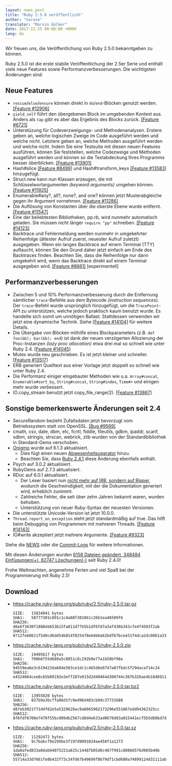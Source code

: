 ```yaml
---
layout: news_post
title: "Ruby 2.5.0 veröffentlicht"
author: "naruse"
translator: "Marvin Gülker"
date: 2017-12-25 00:00:00 +0000
lang: de
---
```


Wir freuen uns, die Veröffentlichung von Ruby 2.5.0 bekanntgeben zu
können.

Ruby 2.5.0 ist die erste stabile Veröffentlichung der 2.5er Serie und
enthält viele neue Features sowie Performanzverbesserungen. Die
wichtigsten Änderungen sind:

## Neue Features

* `rescue`/`else`/`ensure` können direkt in `do`/`end`-Blöcken genutzt
  werden.
  [[Feature #12906]](https://bugs.ruby-lang.org/issues/12906)
* `yield_self` führt den übergebenen Block im umgebenden Kontext
  aus. Anders als `tap` gibt es aber das Ergebnis des Blocks zurück.
  [[Feature #6721]](https://bugs.ruby-lang.org/issues/6721)
* Unterstüzung für Codeverzweigungs- und Methodenanalysen. Erstere
  geben an, welche logischen Zweige im Code ausgeführt werden und
  welche nicht. Letztere geben an, welche Methoden ausgeführt werden
  und welche nicht. Indem Sie eine Testsuite mit diesen neuen Features
  ausführen, können Sie feststellen, welche Codezweige und Methoden
  ausgeführt werden und können so die Testabdeckung Ihres Programms besser
  überblicken.
  [[Feature #13901]](https://bugs.ruby-lang.org/issues/13901)
* Hash#slice [[Feature #8499]](https://bugs.ruby-lang.org/issues/8499)
  und Hash#transform_keys [[Feature #13583]](https://bugs.ruby-lang.org/issues/13583)
  hinzugefügt.
* Struct.new kann nun Klassen erzeugen, die mit
  Schlüsselwortargumenten _(keyword arguments)_ umgehen können.
  [[Feature #11925]](https://bugs.ruby-lang.org/issues/11925)
* Enumerable#any?, all?, none?, and one? können jetzt Musterabgleiche
  gegen ihr Argument vornehmen.
  [[Feature #11286]](https://bugs.ruby-lang.org/issues/11286)
* Die Auflösung von Konstanten über die oberste Ebene wurde entfernt.
  [[Feature #11547]](https://bugs.ruby-lang.org/issues/11547)
* Eine der beliebtesten Bibliotheken, pp.rb, wird nunmehr automatisch
  geladen. Sie müssen nicht länger `require "pp"` schreiben.
  [[Feature #14123]](https://bugs.ruby-lang.org/issues/14123)
* Backtrace und Fehlermeldung werden nunmehr in umgekehrter
  Reihenfolge (ältester Aufruf zuerst, neuester Aufruf zuletzt)
  ausgegeben. Wenn ein langes Backtrace auf einem Terminal (TTY)
  auftaucht, können Sie den Grund daher jetzt einfach am Ende des
  Backtraces finden. Beachten Sie, dass die Reihenfolge nur dann
  umgekehrt wird, wenn das Backtrace direkt auf einem Terminal
  ausgegeben wird.
  [[Feature #8661]](https://bugs.ruby-lang.org/issues/8661) [experimentell]

## Performanzverbesserungen

* Zwischen 5 und 10% Performanzverbesserung durch die Entfernung
  sämtlicher `trace`-Befehle aus dem Bytecode _(instruction
  sequences)_.
  Der `trace`-Befehl wurde ursprünglich hinzugefügt, um die
  `TracePoint`-API zu unterstützen, welche jedoch praktisch kaum benutzt
  wurde. Es handelte sich somit um unnötigen Ballast. Stattdessen
  verwenden wir jetzt eine dynamische Technik.
  Siehe [[Feature #14104]](https://bugs.ruby-lang.org/issues/14104)
  für weitere Details.
* Die Übergabe von Blöcken mithilfe eines Blockparameters (z.B.
  `def foo(&b); bar(&b); end`) ist dank der neuen verzögerten
  Allozierung der Proc-Instanzen _(lazy proc allocation)_ etwa
  drei mal so schnell wie unter Ruby 2.4.
  [[Feature #14045]](https://bugs.ruby-lang.org/issues/14045)
* Mutex wurde neu geschrieben. Es ist jetzt kleiner und schneller.
  [[Feature #13517]](https://bugs.ruby-lang.org/issues/13517)
* ERB generiert Quelltext aus einer Vorlage jetzt doppelt so schnell
  wie unter Ruby 2.4.
* Die Performanz einiger eingebauter Methoden wie u.a. `Array#concat`,
  `Enumerable#sort_by`, `String#concat`, `String#index`, `Time#+` und
  einigen mehr wurde verbessert.
* IO.copy_stream benutzt jetzt copy_file_range(2).
  [[Feature #13867]](https://bugs.ruby-lang.org/issues/13867)

## Sonstige bemerkenswerte Änderungen seit 2.4

* SecureRandom bezieht Zufallsdaten jetzt bevorzugt vom Betriebssystem statt
  von OpenSSL.
  [[Bug #9569]](https://bugs.ruby-lang.org/issues/9569)
* cmath, csv, date, dbm, etc, fcntl, fiddle, fileutils, gdbm, ipaddr,
  scanf, sdbm, stringio, strscan, webrick, zlib wurden von der Standardbibliothek
  in Standard-Gems verschoben.
* [Onigmo](https://github.com/k-takata/Onigmo/) wurde auf 6.1.3 aktualisiert.
  * Dies fügt einen neuen [Abwesenheitsoperator](https://github.com/k-takata/Onigmo/issues/87) hinzu.
  * Beachten Sie, dass [Ruby 2.4.1](https://www.ruby-lang.org/de/news/2017/03/22/ruby-2-4-1-released/) diese Änderung ebenfalls enthält.
* Psych auf 3.0.2 aktualisiert.
* RubyGems auf 2.7.3 aktualisiert.
* RDoc auf 6.0.1 aktualisiert.
  * Der Lexer basiert nun [nicht mehr auf IRB, sondern auf Ripper](https://github.com/ruby/rdoc/pull/512),
    wodurch die Geschwindigkeit, mit der die Dokumentation generiert
    wird, erheblich zunimmt.
  * Zahlreiche Fehler, die seit über zehn Jahren bekannt waren, wurden
    behoben.
  * Unterstützung von neuer Ruby-Syntax der neuesten Versionen.
* Die unterstützte Unicode-Version ist jetzt 10.0.0.
* `Thread.report_on_exception` steht jetzt standardmäßig auf true. Das
  hilft beim Debugging von Programmem mit mehreren Threads.
  [[Feature #14143]](https://bugs.ruby-lang.org/issues/14143)
* IO#write akzeptiert jetzt mehrere Argumente.
  [[Feature #9323]](https://bugs.ruby-lang.org/issues/9323)

Siehe die [NEWS](https://github.com/ruby/ruby/blob/v2_5_0/NEWS)
oder die [Commit-Logs](https://github.com/ruby/ruby/compare/v2_4_0...v2_5_0)
für weitere Informationen.

Mit diesen Änderungen wurden
[6158 Dateien geändert, 348484 Einfügungen(+), 82747 Löschungen(-)](https://github.com/ruby/ruby/compare/v2_4_0...v2_5_0)
seit Ruby 2.4.0!

Frohe Weihnachten, angenehme Ferien und viel Spaß bei der
Programmierung mit Ruby 2.5!

## Download

* <https://cache.ruby-lang.org/pub/ruby/2.5/ruby-2.5.0.tar.gz>

      SIZE:   15834941 bytes
      SHA1:   58f77301c891c1c4a08f301861c26b1ea46509f6
      SHA256: 46e6f3630f1888eb653b15fa811d77b5b1df6fd7a3af436b343cfe4f4503f2ab
      SHA512: 0712fe68611f5d0cd6dd54b814f825478e64b6a62bdf67bce431f4dca2dc00b1a33f77bebfbcd0a151118a1152554ab457decde435b424aa1f004bc0aa40580d

* <https://cache.ruby-lang.org/pub/ruby/2.5/ruby-2.5.0.zip>

      SIZE:   19495617 bytes
      SHA1:   700b6f55d689a5c8051c8c292b9e77a1b50bf96e
      SHA256: 94559ea6e3c619423da604e503ce1dc1c465d6e0747a07fbdc5f294acaf14c24
      SHA512: e4324064cee8c65b80192e3eff287e915d2d40464d300744c36fb326ae4b1846911400a99d4332192d8a217009d3a5209b43eb5e8bc0b739035bef89cc493e84

* <https://cache.ruby-lang.org/pub/ruby/2.5/ruby-2.5.0.tar.bz2>

      SIZE:   13955820 bytes
      SHA1:   827b9a3bcffa86d1fc9ed96d403cb9dc37731688
      SHA256: d87eb3021f71d4f62e5a5329628ac9a6665902173296e551667edd94362325cc
      SHA512: 8f6fdf6708e7470f55bc009db2567cd8d4e633ad0678d83a015441ecf5b5d88bd7da8fb8533a42157ff83b74d00b6dc617d39bbb17fc2c6c12287a1d8eaa0f2c

* <https://cache.ruby-lang.org/pub/ruby/2.5/ruby-2.5.0.tar.xz>

      SIZE:   11292472 bytes
      SHA1:   9c7babcf9e299be3f197d9091024ae458f1a1273
      SHA256: 1da0afed833a0dab94075221a615c14487b05d0c407f991c8080d576d985b49b
      SHA512: 55714a33d7661fe8b432f73c34fd67b49699f8b79df1cbd680a74899124d31111ab0f444677672aac1ba725820182940d485efb2db0bf2bc96737c5d40c54578
